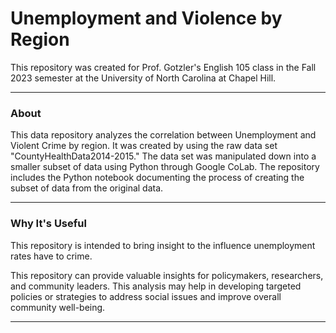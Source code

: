 # Unemployment and Violence by Region
This repository was created for Prof. Gotzler's English 105 class in the Fall 2023 semester at the University of North Carolina at Chapel Hill.
_______________________________________________________________________
### About
This data repository analyzes the correlation between Unemployment and Violent Crime by region. It was created by using the raw data set "CountyHealthData2014-2015." The data set was manipulated down into a smaller subset of data using Python through Google CoLab. The repository includes the Python notebook documenting the process of creating the subset of data from the original data.
______________________________________________________________________
### Why It's Useful
This repository is intended to bring insight to the influence unemployment rates have to crime.

This repository can provide valuable insights for policymakers, researchers, and community leaders. This analysis may help in developing targeted policies or strategies to address social issues and improve overall community well-being.
______________________________________________________________________
